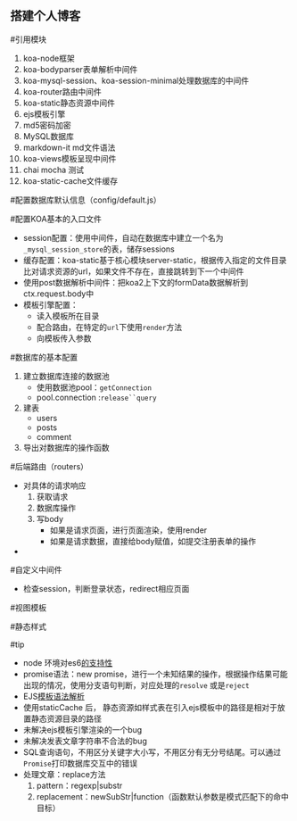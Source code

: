 ## 搭建个人博客

#引用模块

1. koa-node框架
2. koa-bodyparser表单解析中间件
3. koa-mysql-session、koa-session-minimal处理数据库的中间件
4. koa-router路由中间件
5. koa-static静态资源中间件
6. ejs模板引擎
7. md5密码加密
8. MySQL数据库
9. markdown-it md文件语法
10. koa-views模板呈现中间件
11. chai mocha 测试
12. koa-static-cache文件缓存

#配置数据库默认信息（config/default.js）

#配置KOA基本的入口文件

- session配置：使用中间件，自动在数据库中建立一个名为`_mysql_session_store`的表，储存sessions
- 缓存配置：koa-static基于核心模块server-static，根据传入指定的文件目录比对请求资源的url，如果文件不存在，直接跳转到下一个中间件
- 使用post数据解析中间件：把koa2上下文的formData数据解析到ctx.request.body中
- 模板引擎配置：
  - 读入模板所在目录
  - 配合路由，在特定的`url`下使用`render`方法
  - 向模板传入参数

#数据库的基本配置

1. 建立数据库连接的数据池
   - 使用数据池pool：`getConnection`
   - pool.connection :`release``query`
2. 建表
   - users
   - posts
   - comment
3. 导出对数据库的操作函数

#后端路由（routers）

- 对具体的请求响应
  1. 获取请求
  2. 数据库操作
  3. 写body
     - 如果是请求页面，进行页面渲染，使用render
     - 如果是请求数据，直接给body赋值，如提交注册表单的操作
- 

#自定义中间件

- 检查session，判断登录状态，redirect相应页面

#视图模板

#静态样式



#tip

- node 环境对es6[的支持性](https://node.green/)
- promise语法：new promise，进行一个未知结果的操作，根据操作结果可能出现的情况，使用分支语句判断，对应处理的`resolve` 或是`reject`
- EJS[模板语法解析](https://ejs.bootcss.com/#install)
- 使用staticCache 后， 静态资源如样式表在引入ejs模板中的路径是相对于放置静态资源目录的路径
- 未解决ejs模板引擎渲染的一个bug
- 未解决发表文章字符串不合法的bug
- SQL查询语句，不用区分关键字大小写，不用区分有无分号结尾。可以通过`Promise`打印数据库交互中的错误
- 处理文章：replace方法
  1. pattern：regexp|substr
  2. replacement：newSubStr|function（函数默认参数是模式匹配下的命中目标）
